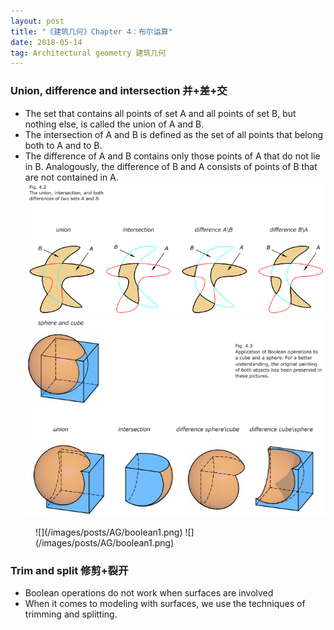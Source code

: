 ```yaml
---
layout: post
title: "《建筑几何》Chapter 4：布尔运算"
date: 2018-05-14
tag: Architectural geometry 建筑几何
---
```


### Union, difference and intersection 并+差+交

- The set that contains all points of set A and all points of set B, but nothing
else, is called the union of A and B.
- The intersection of A and B is defined as the set of all points that belong both
to A and to B.
- The difference of A and B contains only those points of A that do not lie in
B. Analogously, the difference of B and A consists of points of B that are not
contained in A.
![](/images/posts/AG/boolean1.png)
![](/images/posts/AG/boolean2.png)

<figure class="half">
  ![](/images/posts/AG/boolean1.png)
  ![](/images/posts/AG/boolean1.png)
</figure>

### Trim and split 修剪+裂开

- Boolean operations do not work when surfaces are involved
- When it comes to modeling with surfaces, we use the techniques of trimming and
splitting.


